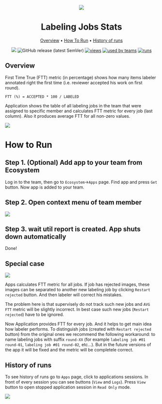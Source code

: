 <div align="center" markdown>

<img src="https://i.imgur.com/Q5Ht1Td.png"/>

# Labeling Jobs Stats

<p align="center">

  <a href="#Overview">Overview</a> •
  <a href="#How-To-Run">How To Run</a> •
  <a href="#History-Of-Runs">History of runs</a>
</p>

[![](https://img.shields.io/badge/slack-chat-green.svg?logo=slack)](https://supervise.ly/slack)
![GitHub release (latest SemVer)](https://img.shields.io/github/v/release/supervisely-ecosystem/labeler-first-time-true)
[![views](https://app.supervise.ly/public/api/v3/ecosystem.counters?repo=supervisely-ecosystem/labeler-first-time-true&counter=views&label=views)](https://supervise.ly)
[![used by teams](https://app.supervise.ly/public/api/v3/ecosystem.counters?repo=supervisely-ecosystem/labeler-first-time-true&counter=downloads&label=used%20by%20teams)](https://supervise.ly)
[![runs](https://app.supervise.ly/public/api/v3/ecosystem.counters?repo=supervisely-ecosystem/labeler-first-time-true&counter=runs&label=runs&123)](https://supervise.ly)

</div>

## Overview
First Time True (FTT) metric (in percentage) shows how many items labeler annotated right the first time (i.e. reviewer accepted his work on first round).

`FTT (%) = ACCEPTED * 100 / LABELED`

Application shows the table of all labeling jobs in the team that were assigned to specific member and calculates FTT metric for every job (last column). Also it produces average FTT for all non-zero values.

<img src="https://i.imgur.com/E7hO6O2.png"/>

# How to Run

## Step 1. (Optional) Add app to your team from Ecosystem
Log in to the team, then go to `Ecosystem`->`Apps` page. Find app and press `Get` button. Now app is added to your team.

## Step 2. Open context menu of team member

<img src="https://i.imgur.com/Ajmoxes.png"/>

## Step 3. wait util report is created. App shuts down automatically

Done!

## Special case

<img src="https://i.imgur.com/Vha8y0z.png"/>

Apps calculates FTT metric for all jobs. If job has rejected images, these images can be separated to another new labeling job by clicking `Restart rejected` button. And then labeler will correct his mistakes. 

The problem here is that supervisely do not track such new jobs and `AVG FTT` metric will be slightly incorrect. In best case such new jobs (`Restart rejected`) have to be ignored. 

Now Application provides FTT for every job. And it helps to get main idea how labeler performs. To distinguish jobs (created with `Restart rejected` button) from the original ones we recommend the following workaround: to name labeling jobs with suffix `round-XX` (for example `labeling job #01 round-01`, `labeling job #01 round-02`, etc...). But in the future versions of the app it will be fixed and the metric will be completele correct.  


## History of runs

To see history of runs go to `Apps` page, click to applications sessions. In front of every session you can see buttons (`View` and `Logs`). Press `View` button to open stopped application session in `Read Only` mode.

<img src="https://i.imgur.com/T4tgaJV.png"/>
